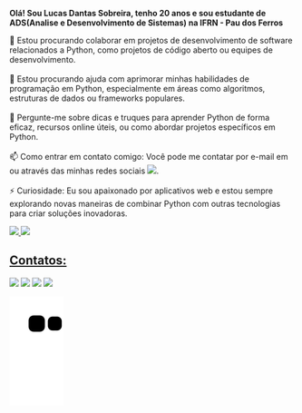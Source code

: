 <strong>Olá! Sou Lucas Dantas Sobreira, tenho 20 anos e sou estudante de ADS(Analise e Desenvolvimento de Sistemas) na IFRN - Pau dos Ferros </strong>
<p>
👯 Estou procurando colaborar em projetos de desenvolvimento de software relacionados a Python, como projetos de código aberto ou equipes de desenvolvimento.<br>
<br>
🤔 Estou procurando ajuda com aprimorar minhas habilidades de programação em Python, especialmente em áreas como algoritmos, estruturas de dados ou frameworks populares.<br>
<br>
💬 Pergunte-me sobre dicas e truques para aprender Python de forma eficaz, recursos online úteis, ou como abordar projetos específicos em Python.<br>
<br>
📫 Como entrar em contato comigo: Você pode me contatar por e-mail em <a href="lucasdantassodreira@gmail.com" target="_blank"></a> ou através das minhas redes sociais <a href="https://www.instagram.com/lucasdantas0042/" target="_blank"><img src="https://img.shields.io/badge/-Instagram-%23E4405F?" target="_blank"></a>.<br>
<br>
⚡ Curiosidade: Eu sou apaixonado por aplicativos web e estou sempre explorando novas maneiras de combinar Python com outras tecnologias para criar soluções inovadoras.
<br> </p>

<div>
<a href="[https://github.com/LucasSodreira/LucasSodreira">
<img height="120em" src="https://github-readme-stats.vercel.app/api/top-langs/?username=LucasSodreira&layout=compact&langs_count=7&theme=dracula"/>
<img height="120em" src="https://github-readme-stats.vercel.app/api?username=LucasSodreira&show_icons=true&theme=dracula&include_all_commits=true&count_private=true"/>
</div>

## Contatos:

<div>
<a href="https://www.instagram.com/lucasdantas0042/" target="_blank"><img src="https://img.shields.io/badge/-Instagram-%23E4405F?style=for-the-badge&logo=instagram&logoColor=white" target="_blank"></a>
<a href="https://www.twitch.tv/lucassodreira" target="_blank"><img src="https://img.shields.io/badge/Twitch-9146FF?style=for-the-badge&logo=twitch&logoColor=white" target="_blank"></a>
<a href = "mailto:lucasdantassodreira@gmail.com"><img src="https://img.shields.io/badge/Gmail-D14836?style=for-the-badge&logo=gmail&logoColor=white" target="_blank"></a>
<a href="https://www.linkedin.com/in/lucas-dantas-675308249/" target="_blank"><img src="https://img.shields.io/badge/-LinkedIn-%230077B5?style=for-the-badge&logo=linkedin&logoColor=white" target="_blank"></a>   
</div>

![Snake animation](https://github.com/LucasSodreira/LucasSodreira/blob/output/github-contribution-grid-snake.svg)
